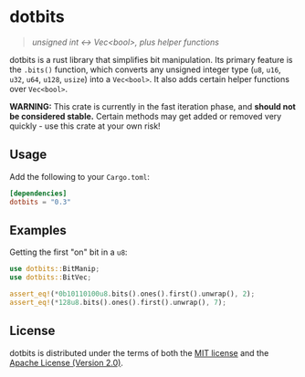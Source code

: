 # dotbits

> *unsigned int <-> Vec\<bool\>, plus helper functions*

dotbits is a rust library that simplifies bit manipulation. Its primary feature is the `.bits()` function, which converts any unsigned integer type (`u8`, `u16`, `u32`, `u64`, `u128`, `usize`) into a `Vec<bool>`. It also adds certain helper functions over `Vec<bool>`.

**WARNING:** This crate is currently in the fast iteration phase, and **should not be considered stable.** Certain methods may get added or removed very quickly - use this crate at your own risk!

## Usage

Add the following to your `Cargo.toml`:

```toml
[dependencies]
dotbits = "0.3"
```

## Examples

Getting the first "on" bit in a `u8`:

```rust
use dotbits::BitManip;
use dotbits::BitVec;

assert_eq!(*0b10110100u8.bits().ones().first().unwrap(), 2);
assert_eq!(*128u8.bits().ones().first().unwrap(), 7);
```

## License

dotbits is distributed under the terms of both the [MIT license](LICENSE_MIT) and the [Apache License (Version 2.0)](LICENSE_APACHE).
